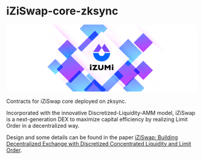 # iZiSwap-core-zksync

<div align="center">
  <a href="https://izumi.finance"> 
    <img width="900px" height="auto" 
    src="image/logo.png">
  </a>
</div>


Contracts for iZiSwap core deployed on zksync.

Incorporated with the innovative Discretized-Liquidity-AMM model, iZiSwap is a next-generation DEX to maximize capital efficiency by realizing Limit Order in a decentralized way.

Design and some details can be found in the paper [iZiSwap: Building Decentralized Exchange with Discretized Concentrated Liquidity and Limit Order](https://github.com/izumiFinance/izumi-swap-core/blob/main/whitepaper/iZiSwap:%20Building_Decentralized_Exchange_with_Discretized_Concentrated_Liquidity_and_Limit_Order.pdf).
